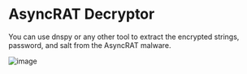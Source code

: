 # AsyncRAT Decryptor

You can use dnspy or any other tool to extract the encrypted strings, password, and salt from the AsyncRAT malware.

![image](https://github.com/giuseppe-argento83/AsyncRAT-Decryptor/assets/148687004/fb2cd10c-0560-47b8-b1e7-8fb2bf639a10)
